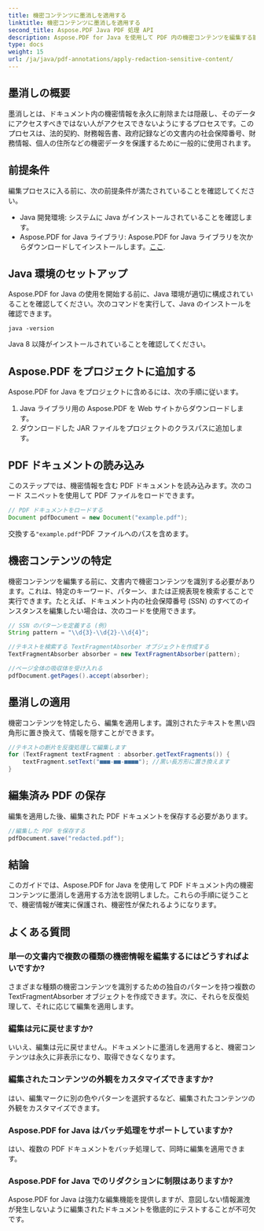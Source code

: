 ```yaml
---
title: 機密コンテンツに墨消しを適用する
linktitle: 機密コンテンツに墨消しを適用する
second_title: Aspose.PDF Java PDF 処理 API
description: Aspose.PDF for Java を使用して PDF 内の機密コンテンツを編集する能力を発見してください。
type: docs
weight: 15
url: /ja/java/pdf-annotations/apply-redaction-sensitive-content/
---
```


## 墨消しの概要

墨消しとは、ドキュメント内の機密情報を永久に削除または隠蔽し、そのデータにアクセスすべきではない人がアクセスできないようにするプロセスです。このプロセスは、法的契約、財務報告書、政府記録などの文書内の社会保障番号、財務情報、個人の住所などの機密データを保護するために一般的に使用されます。

## 前提条件

編集プロセスに入る前に、次の前提条件が満たされていることを確認してください。

- Java 開発環境: システムに Java がインストールされていることを確認します。
-  Aspose.PDF for Java ライブラリ: Aspose.PDF for Java ライブラリを次からダウンロードしてインストールします。[ここ](https://releases.aspose.com/pdf/java/).


## Java 環境のセットアップ

Aspose.PDF for Java の使用を開始する前に、Java 環境が適切に構成されていることを確認してください。次のコマンドを実行して、Java のインストールを確認できます。

```java -version```

Java 8 以降がインストールされていることを確認してください。

## Aspose.PDF をプロジェクトに追加する

Aspose.PDF for Java をプロジェクトに含めるには、次の手順に従います。

1. Java ライブラリ用の Aspose.PDF を Web サイトからダウンロードします。
2. ダウンロードした JAR ファイルをプロジェクトのクラスパスに追加します。

## PDF ドキュメントの読み込み

このステップでは、機密情報を含む PDF ドキュメントを読み込みます。次のコード スニペットを使用して PDF ファイルをロードできます。

```java
// PDF ドキュメントをロードする
Document pdfDocument = new Document("example.pdf");
```

交換する`"example.pdf"`PDF ファイルへのパスを含めます。

## 機密コンテンツの特定

機密コンテンツを編集する前に、文書内で機密コンテンツを識別する必要があります。これは、特定のキーワード、パターン、または正規表現を検索することで実行できます。たとえば、ドキュメント内の社会保障番号 (SSN) のすべてのインスタンスを編集したい場合は、次のコードを使用できます。

```java
// SSN のパターンを定義する (例)
String pattern = "\\d{3}-\\d{2}-\\d{4}";

//テキストを検索する TextFragmentAbsorber オブジェクトを作成する
TextFragmentAbsorber absorber = new TextFragmentAbsorber(pattern);

//ページ全体の吸収体を受け入れる
pdfDocument.getPages().accept(absorber);
```

## 墨消しの適用

機密コンテンツを特定したら、編集を適用します。識別されたテキストを黒い四角形に置き換えて、情報を隠すことができます。

```java
//テキストの断片を反復処理して編集します
for (TextFragment textFragment : absorber.getTextFragments()) {
    textFragment.setText("■■■-■■-■■■■"); //黒い長方形に置き換えます
}
```

## 編集済み PDF の保存

編集を適用した後、編集された PDF ドキュメントを保存する必要があります。

```java
//編集した PDF を保存する
pdfDocument.save("redacted.pdf");
```

## 結論

このガイドでは、Aspose.PDF for Java を使用して PDF ドキュメント内の機密コンテンツに墨消しを適用する方法を説明しました。これらの手順に従うことで、機密情報が確実に保護され、機密性が保たれるようになります。

## よくある質問

### 単一の文書内で複数の種類の機密情報を編集するにはどうすればよいですか?

さまざまな種類の機密コンテンツを識別するための独自のパターンを持つ複数の TextFragmentAbsorber オブジェクトを作成できます。次に、それらを反復処理して、それに応じて編集を適用します。

### 編集は元に戻せますか?

いいえ、編集は元に戻せません。ドキュメントに墨消しを適用すると、機密コンテンツは永久に非表示になり、取得できなくなります。

### 編集されたコンテンツの外観をカスタマイズできますか?

はい、編集マークに別の色やパターンを選択するなど、編集されたコンテンツの外観をカスタマイズできます。

### Aspose.PDF for Java はバッチ処理をサポートしていますか?

はい、複数の PDF ドキュメントをバッチ処理して、同時に編集を適用できます。

### Aspose.PDF for Java でのリダクションに制限はありますか?

Aspose.PDF for Java は強力な編集機能を提供しますが、意図しない情報漏洩が発生しないように編集されたドキュメントを徹底的にテストすることが不可欠です。